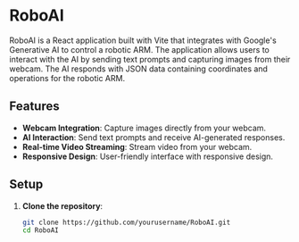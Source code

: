 # RoboAI

RoboAI is a React application built with Vite that integrates with Google's Generative AI to control a robotic ARM. The application allows users to interact with the AI by sending text prompts and capturing images from their webcam. The AI responds with JSON data containing coordinates and operations for the robotic ARM.

## Features

- **Webcam Integration**: Capture images directly from your webcam.
- **AI Interaction**: Send text prompts and receive AI-generated responses.
- **Real-time Video Streaming**: Stream video from your webcam.
- **Responsive Design**: User-friendly interface with responsive design.

## Setup

1. **Clone the repository**:
   ```sh
   git clone https://github.com/yourusername/RoboAI.git
   cd RoboAI